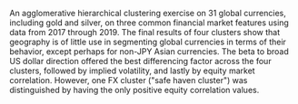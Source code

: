 An agglomerative hierarchical clustering exercise on 31 global currencies, including gold and silver, on three common financial market features using data from 2017 through 2019. The final results of four clusters show that geography is of little use in segmenting global currencies in terms of their behavior, except perhaps for non-JPY Asian currencies. The beta to broad US dollar direction offered the best differencing factor across the four clusters, followed by implied volatility, and lastly by equity market correlation. However, one FX cluster ("safe haven cluster") was distinguished by having the only positive equity correlation values.
